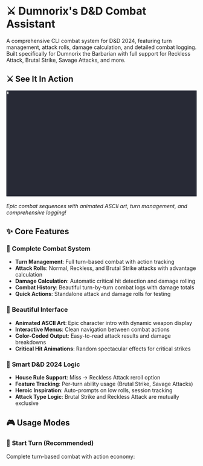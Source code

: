 # ⚔️ Dumnorix's D&D Combat Assistant

A comprehensive CLI combat system for D&D 2024, featuring turn management, attack rolls, damage calculation, and detailed combat logging. Built specifically for Dumnorix the Barbarian with full support for Reckless Attack, Brutal Strike, Savage Attacks, and more.

## ⚔️ See It In Action

![Combat Demo](./assets/epic-combat.gif)

*Epic combat sequences with animated ASCII art, turn management, and comprehensive logging!*

## ✨ Core Features

### 🎯 **Complete Combat System**
- **Turn Management**: Full turn-based combat with action tracking
- **Attack Rolls**: Normal, Reckless, and Brutal Strike attacks with advantage calculation
- **Damage Calculation**: Automatic critical hit detection and damage rolling
- **Combat History**: Beautiful turn-by-turn combat logs with damage totals
- **Quick Actions**: Standalone attack and damage rolls for testing

### 🎨 **Beautiful Interface**
- **Animated ASCII Art**: Epic character intro with dynamic weapon display
- **Interactive Menus**: Clean navigation between combat actions
- **Color-Coded Output**: Easy-to-read attack results and damage breakdowns
- **Critical Hit Animations**: Random spectacular effects for critical strikes

### 🧠 **Smart D&D 2024 Logic**
- **House Rule Support**: Miss → Reckless Attack reroll option
- **Feature Tracking**: Per-turn ability usage (Brutal Strike, Savage Attacks)
- **Heroic Inspiration**: Auto-prompts on low rolls, session tracking
- **Attack Type Logic**: Brutal Strike and Reckless Attack are mutually exclusive

## 🎮 Usage Modes

### 🌟 **Start Turn** (Recommended)
Complete turn-based combat with action economy:
